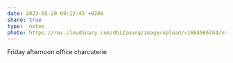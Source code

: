 ```yaml
---
date: 2023-05-20 09:12:45 +0200
share: true
type: _notes
photo: https://res.cloudinary.com/dbi2zounq/image/upload/v1684566744/xsjar0otfn0b45hhmukg.jpg
---
```

Friday afternoon office charcuterie 
